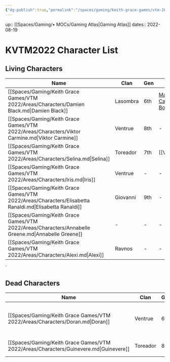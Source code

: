 ```yaml
---
{"dg-publish":true,"permalink":"/spaces/gaming/keith-grace-games/vtm-2022/mo-cs/kvtm-2022-character-list-moc/","dgHomeLink":true,"dgPassFrontmatter":true}
---
```


up:: [[Spaces/Gaming/• MOCs/Gaming Atlas|Gaming Atlas]]
dates:: 2022-08-19

# KVTM2022 Character List

## Living Characters

| Name                                                                                                    | Clan     | Gen | Sire                                                                                                 | Type    | Player |
| ------------------------------------------------------------------------------------------------------- | -------- | --- | ---------------------------------------------------------------------------------------------------- | ------- | ------ |
| [[Spaces/Gaming/Keith Grace Games/VTM 2022/Areas/Characters/Damien Black.md\|Damien Black]]             | Lasombra | 6th | [Magdalena Castelucci Borcellino](https://whitewolf.fandom.com/wiki/Magdalena_Castelucci_Borcellino) | Vampire | Joshua |
| [[Spaces/Gaming/Keith Grace Games/VTM 2022/Areas/Characters/Viktor Carmine.md\|Viktor Carmine]]         | Ventrue  | 8th | \-                                                                                                   | Vampire | Mathew |
| [[Spaces/Gaming/Keith Grace Games/VTM 2022/Areas/Characters/Selina.md\|Selina]]                         | Toreador | 7th | [[Violetta\|Violetta]]                                                                               | Vampire | NPC    |
| [[Spaces/Gaming/Keith Grace Games/VTM 2022/Areas/Characters/Iris.md\|Iris]]                             | Ventrue  | \-  | \-                                                                                                   | Ghoul   | NPC    |
| [[Spaces/Gaming/Keith Grace Games/VTM 2022/Areas/Characters/Elisabetta Ranaldi.md\|Elisabetta Ranaldi]] | Giovanni | 9th | \-                                                                                                   | Vampire | NPC    |
| [[Spaces/Gaming/Keith Grace Games/VTM 2022/Areas/Characters/Annabelle Greene.md\|Annabelle Greene]]     | \-       | \-  | \-                                                                                                   | Vampire | NPC    |
| [[Spaces/Gaming/Keith Grace Games/VTM 2022/Areas/Characters/Alexi.md\|Alexi]]                           | Ravnos   | \-  | \-                                                                                                   | Vampire | NPC    |


`
## Dead Characters
| Name                                                                                  | Clan     | Gen | Sire                                                                                              | KilledBy                                                                                    | Type    |
| ------------------------------------------------------------------------------------- | -------- | --- | ------------------------------------------------------------------------------------------------- | ------------------------------------------------------------------------------------------- | ------- |
| [[Spaces/Gaming/Keith Grace Games/VTM 2022/Areas/Characters/Doran.md\|Doran]]         | Ventrue  | 6th | [Gaius Marcellus \| White Wolf Wiki \| Fandom](https://whitewolf.fandom.com/wiki/Gaius_Marcellus) | [[Spaces/Gaming/Keith Grace Games/VTM 2022/Areas/Characters/Damien Black.md\|Damien Black]] | Vampire |
| [[Spaces/Gaming/Keith Grace Games/VTM 2022/Areas/Characters/Guinevere.md\|Guinevere]] | Toreador | 8th | \-                                                                                                | [[Spaces/Gaming/Keith Grace Games/VTM 2022/Areas/Characters/Doran.md\|Doran]]               | Vampire |
